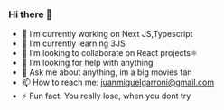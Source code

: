 ### Hi there 👋

- 🔭 I’m currently working on Next JS,Typescript
- 🌱 I’m currently learning 3JS
- 👯 I’m looking to collaborate on React projects⚛️
- 🤔 I’m looking for help with anything
- 💬 Ask me about anything, im a big movies fan
- 📫 How to reach me: juanmiguelgarroni@gmail.com
- ⚡ Fun fact: You really lose, when you dont try

